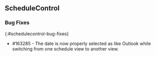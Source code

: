 ## ScheduleControl

### Bug Fixes
{:#schedulecontrol-bug-fixes}

* \#163285 - The date is now properly selected as like Outlook while switching from one schedule view to another view.
